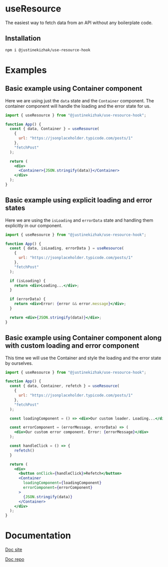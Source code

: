 # useResource

The easiest way to fetch data from an API without any boilerplate code.

## Installation

```bash
npm i @justinekizhak/use-resource-hook
```

# Examples

## Basic example using Container component

Here we are using just the `data` state and the `Container` component.
The container component will handle the loading and the error state for us.

```jsx live
import { useResource } from "@justinekizhak/use-resource-hook";

function App() {
  const { data, Container } = useResource(
    {
      url: "https://jsonplaceholder.typicode.com/posts/1"
    },
    "fetchPost"
  );

  return (
    <div>
      <Container>{JSON.stringify(data)}</Container>
    </div>
  );
}
```

## Basic example using explicit loading and error states

Here we are using the `isLoading` and `errorData` state and handling them explicitly in our component.

```jsx live
import { useResource } from "@justinekizhak/use-resource-hook";

function App() {
  const { data, isLoading, errorData } = useResource(
    {
      url: "https://jsonplaceholder.typicode.com/posts/1"
    },
    "fetchPost"
  );

  if (isLoading) {
    return <div>Loading...</div>;
  }

  if (errorData) {
    return <div>Error: {error && error.message}</div>;
  }

  return <div>{JSON.stringify(data)}</div>;
}
```

## Basic example using Container component along with custom loading and error component

This time we will use the Container and style the loading and the error state by ourselves.

```jsx live
import { useResource } from "@justinekizhak/use-resource-hook";

function App() {
  const { data, Container, refetch } = useResource(
    {
      url: "https://jsonplaceholder.typicode.com/posts/1"
    },
    "fetchPost"
  );

  const loadingComponent = () => <div>Our custom loader. Loading...</div>;

  const errorComponent = (errorMessage, errorData) => (
    <div>Our custom error component. Error: {errorMessage}</div>
  );

  const handleClick = () => {
    refetch()
  }

  return (
    <div>
      <button onClick={handleClick}>Refetch</button>
      <Container
        loadingComponent={loadingComponent}
        errorComponent={errorComponent}
      >
        {JSON.stringify(data)}
      </Container>
    </div>
  );
}
```
# Documentation

[Doc site](https://use-resource-hook.vercel.app/)

[Doc repo](https://github.com/justinekizhak/use-resource-hook-docs)

